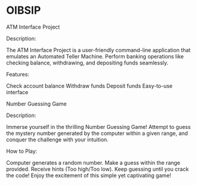 # OIBSIP

ATM Interface Project

Description:

The ATM Interface Project is a user-friendly command-line application that emulates an Automated Teller Machine. Perform banking operations like checking balance, withdrawing, and depositing funds seamlessly.

Features:

Check account balance
Withdraw funds
Deposit funds
Easy-to-use interface


Number Guessing Game

Description:

Immerse yourself in the thrilling Number Guessing Game! Attempt to guess the mystery number generated by the computer within a given range, and conquer the challenge with your intuition.

How to Play:

Computer generates a random number.
Make a guess within the range provided.
Receive hints (Too high/Too low).
Keep guessing until you crack the code!
Enjoy the excitement of this simple yet captivating game!
